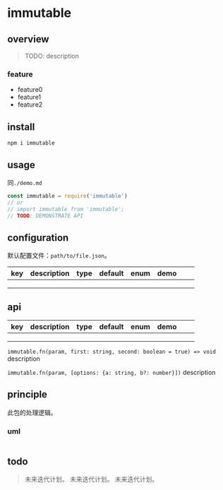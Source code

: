 # immutable

## overview

> TODO: description

### feature

- feature0
- feature1
- feature2

## install

`npm i immutable`

## usage

同`./demo.md`

```js
const immutable = require('immutable')
// or
// import immutable from 'immutable';
// TODO: DEMONSTRATE API
```

## configuration

默认配置文件：`path/to/file.json`。

<!-- prettier-ignore-start -->
|key|description|type|default|enum|demo|||
|-|-|-|-|-|-|-|-|
|||||||||
|||||||||
|||||||||
<!-- prettier-ignore-end -->

## api

<!-- prettier-ignore-start -->
|key|description|type|default|enum|demo|||
|-|-|-|-|-|-|-|-|
|||||||||
|||||||||
|||||||||
<!-- prettier-ignore-end -->

`immutable.fn(param, first: string, second: boolean = true) => void`
description

`immutable.fn(param, [options: {a: string, b?: number}])`
description

## principle

此包的处理逻辑。

### uml

```

```

## todo

> 未来迭代计划。
> 未来迭代计划。
> 未来迭代计划。
